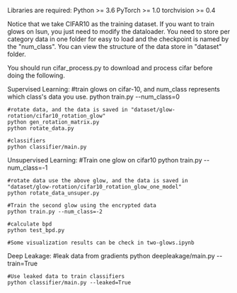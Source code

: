 Libraries are required:
    Python >= 3.6
    PyTorch >= 1.0
    torchvision >= 0.4

Notice that we take CIFAR10 as the training dataset. If you want to train glows on lsun, you just need to modify the dataloader.
You need to store per category data in one folder for easy to load and the checkpoint is named by the "num_class".
You can view the structure of the data store in "dataset" folder.

You should run cifar_process.py to download and process cifar before doing the following.

Supervised Learning:
    #train glows on cifar-10, and num_class represents which class's data you use.
    python train.py --num_class=0
    
    #rotate data, and the data is saved in "dataset/glow-rotation/cifar10_rotation_glow"
    python gen_rotation_matrix.py
    python rotate_data.py
    
    #classifiers
    python classifier/main.py
    
    
Unsupervised Learning:
    #Train one glow on cifar10
    python train.py --num_class=-1
    
    #rotate data use the above glow, and the data is saved in "dataset/glow-rotation/cifar10_rotation_glow_one_model"
    python rotate_data_unsuper.py
    
    #Train the second glow using the encrypted data
    python train.py --num_class=-2
    
    #calculate bpd
    python test_bpd.py
    
    #Some visualization results can be check in two-glows.ipynb
   
Deep Leakage:
    #leak data from gradients
    python deepleakage/main.py --train=True
    
    #Use leaked data to train classifiers
    python classifier/main.py --leaked=True
     
    